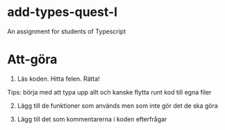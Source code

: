 # add-types-quest-I

An assignment for students of Typescript

# Att-göra

1. Läs koden. Hitta felen. Rätta!

Tips: börja med att typa upp allt och kanske flytta runt kod till egna filer

2. Lägg till de funktioner som används men som inte gör det de ska göra

3. Lägg till det som kommentarerna i koden efterfrågar
